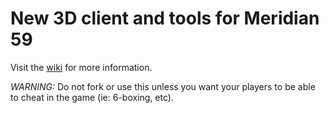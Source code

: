 # New 3D client and tools for Meridian 59

Visit the <a href="https://github.com/cyberjunk/meridian59-dotnet/wiki">wiki</a> for more information.

*WARNING:* Do not fork or use this unless you want your players to be able to cheat in the game (ie: 6-boxing, etc).
